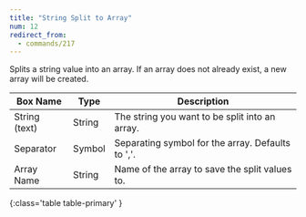 ```yaml
---
title: "String Split to Array"
num: 12
redirect_from:
  - commands/217
---
```


Splits a string value into an array. If an array does not already exist, a new array will be created.

| Box Name | Type | Description | 
|-------|--------|--------|
| String (text) | String | The string you want to be split into an array. |
| Separator | Symbol | Separating symbol for the array. Defaults to ','. |
| Array Name | String | Name of the array to save the split values to. |
{:class='table table-primary' }







